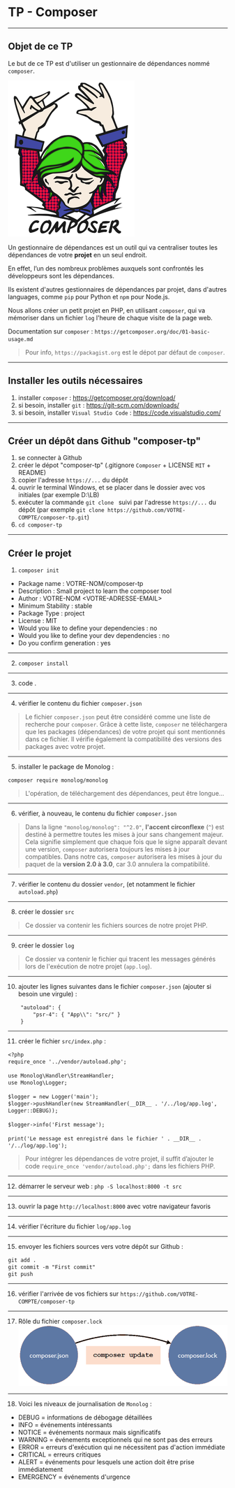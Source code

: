 
# TP - Composer

---
## Objet de ce TP

Le but de ce TP est d'utiliser un gestionnaire de dépendances nommé `composer`.

![composer](composer-tp.png "composer")

Un gestionnaire de dépendances est un outil qui va centraliser toutes les dépendances de votre **projet** en un seul endroit.

En effet, l’un des nombreux problèmes auxquels sont confrontés les développeurs sont les dépendances. 

Ils existent d'autres gestionnaires de dépendances par projet, dans d'autres languages, comme `pip` pour Python et `npm` pour Node.js.

Nous allons créer un petit projet en PHP, en utilisant `composer`, qui va mémoriser dans un fichier `log` l'heure de chaque visite de la page web.

Documentation sur `composer` : `https://getcomposer.org/doc/01-basic-usage.md`

> Pour info, `https://packagist.org` est le dépot par défaut de `composer`.


---
## Installer les outils nécessaires

1. installer `composer` : https://getcomposer.org/download/
2. si besoin, installer `git` : https://git-scm.com/downloads/
3. si besoin, installer `Visual Studio Code` : https://code.visualstudio.com/


---
## Créer un dépôt dans Github "composer-tp"

1. se connecter à Github
2. créer le dépot "composer-tp" (.gitignore `Composer` + LICENSE `MIT` + README)
3. copier l'adresse `https://...` du dépôt
4. ouvrir le terminal Windows, et se placer dans le dossier avec vos initiales (par exemple D:\LB)
5. exécuter la commande `git clone ` suivi par l'adresse `https://...` du dépôt (par exemple `git clone https://github.com/VOTRE-COMPTE/composer-tp.git`)
6. `cd composer-tp`


---
## Créer le projet 

1. `composer init`
- Package name : VOTRE-NOM/composer-tp
- Description : Small project to learn the composer tool
- Author : VOTRE-NOM \<VOTRE-ADRESSE-EMAIL\>
- Minimum Stability : stable
- Package Type : project
- License : MIT
- Would you like to define your dependencies : no
- Would you like to define your dev dependencies : no
- Do you confirm generation : yes

---
2. `composer install`

---
3. code .

---
4. vérifier le contenu du fichier `composer.json`
> Le fichier `composer.json` peut être considéré comme une liste de recherche pour `composer`. Grâce à cette liste, `composer` ne téléchargera que les packages (dépendances) de votre projet qui sont mentionnés dans ce fichier. Il vérifie également la compatibilité des versions des packages avec votre projet. 

---
5. installer le package de Monolog :
```
composer require monolog/monolog
```
> L'opération, de téléchargement des dépendances, peut être longue...

---
6. vérifier, à nouveau, le contenu du fichier `composer.json`
> Dans la ligne `"monolog/monolog": "^2.0"`, **l'accent circonflexe** (`^`) est destiné à permettre toutes les mises à jour sans changement majeur. Cela signifie simplement que chaque fois que le signe apparaît devant une version, `composer` autorisera toujours les mises à jour compatibles. Dans notre cas, `composer` autorisera les mises à jour du paquet de la **version 2.0 à 3.0**, car 3.0 annulera la compatibilité.

---
7. vérifier le contenu du dossier `vendor`, 
   (et notamment le fichier `autoload.php`)

---
8. créer le dossier `src` 
> Ce dossier va contenir les fichiers sources de notre projet PHP.

---
9. créer le dossier `log` 
> Ce dossier va contenir le fichier qui tracent les messages générés lors de l'exécution de notre projet (`app.log`).

---
10. ajouter les lignes suivantes dans le fichier `composer.json` (ajouter si besoin une virgule) :
```
    "autoload": {
        "psr-4": { "App\\": "src/" }
    }
```

---
11. créer le fichier `src/index.php` :
```
<?php
require_once '../vendor/autoload.php';

use Monolog\Handler\StreamHandler;
use Monolog\Logger;

$logger = new Logger('main');
$logger->pushHandler(new StreamHandler(__DIR__ . '/../log/app.log', Logger::DEBUG));

$logger->info('First message');

print('Le message est enregistré dans le fichier ' . __DIR__ . '/../log/app.log');
```
> Pour intégrer les dépendances de votre projet, il suffit d’ajouter le code `require_once 'vendor/autoload.php';` dans les fichiers PHP.

---
12. démarrer le serveur web : `php -S localhost:8000 -t src` 

---
13. ouvrir la page `http://localhost:8000` avec votre navigateur favoris

---
14. vérifier l'écriture du fichier `log/app.log`

---
15. envoyer les fichiers sources vers votre dépôt sur Github :
```
git add .
git commit -m "First commit"
git push
```

---
16. vérifier l'arrivée de vos fichiers sur `https://github.com/VOTRE-COMPTE/composer-tp`


---
17. Rôle du fichier `composer.lock`
![composer update](composer_update.png "composer update")


---
18. Voici les niveaux de journalisation de `Monolog` :
- DEBUG = informations de débogage détaillées
- INFO = événements intéressants
- NOTICE = événements normaux mais significatifs
- WARNING = événements exceptionnels qui ne sont pas des erreurs
- ERROR = erreurs d'exécution qui ne nécessitent pas d'action immédiate
- CRITICAL = erreurs critiques
- ALERT = événements pour lesquels une action doit être prise immédiatement
- EMERGENCY = événements d'urgence
